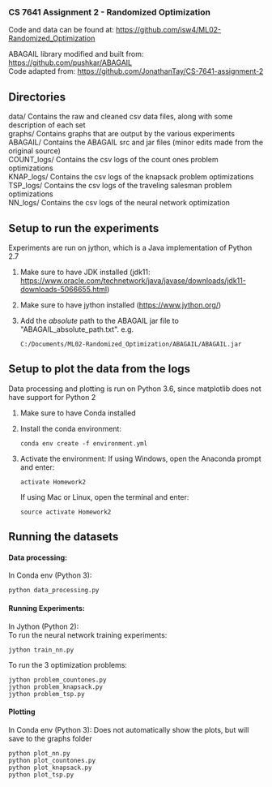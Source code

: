 ### CS 7641 Assignment 2 - Randomized Optimization

Code and data can be found at: https://github.com/isw4/ML02-Randomized_Optimization

ABAGAIL library modified and built from: https://github.com/pushkar/ABAGAIL  
Code adapted from: https://github.com/JonathanTay/CS-7641-assignment-2

## Directories
data/       Contains the raw and cleaned csv data files, along with some description of each set  
graphs/     Contains graphs that are output by the various experiments  
ABAGAIL/    Contains the ABAGAIL src and jar files (minor edits made from the original source)  
COUNT_logs/ Contains the csv logs of the count ones problem optimizations  
KNAP_logs/  Contains the csv logs of the knapsack problem optimizations  
TSP_logs/   Contains the csv logs of the traveling salesman problem optimizations  
NN_logs/    Contains the csv logs of the neural network optimization  


## Setup to run the experiments
Experiments are run on jython, which is a Java implementation of Python 2.7

1)  Make sure to have JDK installed (jdk11: https://www.oracle.com/technetwork/java/javase/downloads/jdk11-downloads-5066655.html)

2)  Make sure to have jython installed (https://www.jython.org/)

3)  Add the *absolute* path to the ABAGAIL jar file to "ABAGAIL_absolute_path.txt". e.g.
    ~~~
    C:/Documents/ML02-Randomized_Optimization/ABAGAIL/ABAGAIL.jar
    ~~~


## Setup to plot the data from the logs
Data processing and plotting is run on Python 3.6, since matplotlib does not have support for Python 2

1)  Make sure to have Conda installed

2)  Install the conda environment:
    ~~~
    conda env create -f environment.yml
    ~~~

3)  Activate the environment:
    If using Windows, open the Anaconda prompt and enter:
    ~~~
    activate Homework2
    ~~~

    If using Mac or Linux, open the terminal and enter:
    ~~~
    source activate Homework2
    ~~~


## Running the datasets
#### Data processing:
In Conda env (Python 3):
~~~
python data_processing.py
~~~

#### Running Experiments:
In Jython (Python 2):  
To run the neural network training experiments:
~~~
jython train_nn.py
~~~

To run the 3 optimization problems:
~~~
jython problem_countones.py
jython problem_knapsack.py
jython problem_tsp.py
~~~

#### Plotting
In Conda env (Python 3):
Does not automatically show the plots, but will save to the graphs folder
~~~
python plot_nn.py
python plot_countones.py
python plot_knapsack.py
python plot_tsp.py
~~~
